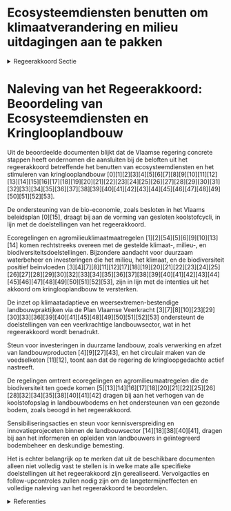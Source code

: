 # Ecosysteemdiensten benutten om klimaatverandering en milieu uitdagingen aan te pakken

<details>
        <summary>Regeerakkoord Sectie </summary>
        <p>4.3 Ecosysteemdiensten benutten om klimaatverandering en milieu-uitdagingen aan te pakken In een stelsel van kringlooplandbouw gebruiken voedselproducenten in de eerste plaats grond-stoffen uit elkaars ketens en reststromen uit de voedingsmiddelenindustrie en voedingsketens. Die circulaire ketens kunnen verschillend ingericht worden: binnen een bedrijf, binnen een circulaire economie, binnen Vlaanderen of grensoverschrij-dend. Kringloopbedrijven verbruiken zo min mogelijk energie en zo veel mogelijk hernieuw-bare energie en een gezonde bodem vormt de basis van een kringlooplandbouw. Binnen de mogelijkheden van het nieuwe GLB en zonder aan gold plating te doen kiest Vlaanderen bij de toekenning van de inkomenssteun om dit zo maximaal mogelijk en resultaatgericht te koppelen aan het leveren van publieke diensten en milieuprestaties via de randvoorwaarden (klimaat, milieu, volksgezondheid, dier- en plant-gezondheid en dierenwelzijn) en ecoregelingen. Binnen de mogelijkheden van het nieuwe GLB kan dit bijvoorbeeld het volgende omvatten: het verhogen van de koolstofopslag in landbouwbo-dems, het instandhouden van koolstofrijke bodems en graslanden, efficiënt nutriëntenbeheer om verliezen van stikstof en fosfor te vermijden en de lucht- en waterkwaliteit te verbeteren, duurzaam waterbeheer, het tegengaan van verdroging en de productie, opslag en distributie van hernieuwbare energie. We zetten bij de Vlaamse invulling van het post-2020 GLB versterkt in op agromilieu- en klimaat-maatregelen om milieu-, klimaat-, biodiversiteits- en landschapsdoelen te realiseren door landbouwers, en gebruiken ze als hefboom om lokale samenwerking tussen landbouwers en andere plattelandsactoren te bevorderen. We versterken de circulaire aanpak van dierlijke mest. Na evaluatie hervormen we het systeem van nutriënten-emissierechten, zodat het meer bijdraagt aan het realiseren van de doelstellingen op vlak van waterkwaliteit, klimaat en luchtkwaliteit. Vlaanderen vindt voorlichting en begeleiding inzake geïnte-greerd bodembeheer (o.a. koolstofopslag) en oordeel kundige bemesting belangrijk, onder meer als onderdeel van het flankerend beleid van het actieprogramma in uitvoering van de Nitraat-richtlijn. Er zijn vragen bij de performantie van het Coördinatiecentrum Voorlichting en Begeleiding Duurzame Bemesting (CVBB). We zoeken een manier om een performant en doeltreffend voorlichtings- en begeleidingssysteem op te zetten. Na evaluatie sturen we het erosiebeleid bij. Binnen het landbouwbeleid koppelen we daartoe voor bepaalde erosiegevoelige percelen in erosie-gevoelige gebieden de inkomenssteun aan maat-regelen om bodemerosie te voorkomen. </p>
        </details> 

# Naleving van het Regeerakkoord: Beoordeling van Ecosysteemdiensten en Kringlooplandbouw

Uit de beoordeelde documenten blijkt dat de Vlaamse regering concrete stappen heeft ondernomen die aansluiten bij de beloften uit het regeerakkoord betreffende het benutten van ecosysteemdiensten en het stimuleren van kringlooplandbouw \[0\]\[1\]\[2\]\[3\]\[4\]\[5\]\[6\]\[7\]\[8\]\[9\]\[10\]\[11\]\[12\]\[13\]\[14\]\[15\]\[16\]\[17\]\[18\]\[19\]\[20\]\[21\]\[22\]\[23\]\[24\]\[25\]\[26\]\[27\]\[28\]\[29\]\[30\]\[31\]\[32\]\[33\]\[34\]\[35\]\[36\]\[37\]\[38\]\[39\]\[40\]\[41\]\[42\]\[43\]\[44\]\[45\]\[46\]\[47\]\[48\]\[49\]\[50\]\[51\]\[52\]\[53\].

De ondersteuning van de bio-economie, zoals besloten in het Vlaams beleidsplan \[0\]\[15\], draagt bij aan de vorming van gesloten koolstofcycli, in lijn met de doelstellingen van het regeerakkoord.

Ecoregelingen en agromilieuklimaatmaatregelen \[1\]\[2\]\[54\]\[5\]\[6\]\[9\]\[10\]\[13\]\[14\] komen rechtstreeks overeen met de gestelde klimaat-, milieu-, en biodiversiteitsdoelstellingen. Bijzondere aandacht voor duurzaam waterbeheer en investeringen die het milieu, het klimaat, en de biodiversiteit positief beïnvloeden \[3\]\[4\]\[7\]\[8\]\[11\]\[12\]\[17\]\[18\]\[19\]\[20\]\[21\]\[22\]\[23\]\[24\]\[25\]\[26\]\[27\]\[28\]\[29\]\[30\]\[32\]\[33\]\[34\]\[35\]\[36\]\[37\]\[38\]\[39\]\[40\]\[41\]\[42\]\[43\]\[44\]\[45\]\[46\]\[47\]\[48\]\[49\]\[50\]\[51\]\[52\]\[53\], zijn in lijn met de intenties uit het akkoord om kringlooplandbouw te versterken.

De inzet op klimaatadaptieve en weersextremen-bestendige landbouwpraktijken via de Plan Vlaamse Veerkracht \[3\]\[7\]\[8\]\[10\]\[23\]\[29\]\[30\]\[33\]\[36\]\[39\]\[40\]\[41\]\[45\]\[48\]\[49\]\[50\]\[51\]\[52\]\[53\] ondersteunt de doelstellingen van een veerkrachtige landbouwsector, wat in het regeerakkoord wordt benadrukt.

Steun voor investeringen in duurzame landbouw, zoals verwerking en afzet van landbouwproducten \[4\]\[9\]\[27\]\[43\], en het circulair maken van de voedselketen \[11\]\[12\], toont aan dat de regering de kringloopgedachte actief nastreeft.

De regelingen omtrent ecoregelingen en agromilieumaatregelen die de biodiversiteit ten goede komen \[5\]\[13\]\[14\]\[16\]\[17\]\[18\]\[20\]\[21\]\[22\]\[25\]\[26\]\[28\]\[32\]\[34\]\[35\]\[38\]\[40\]\[41\]\[42\] dragen bij aan het verhogen van de koolstofopslag in landbouwbodems en het ondersteunen van een gezonde bodem, zoals beoogd in het regeerakkoord.

Sensibiliseringsacties en steun voor kennisverspreiding en innovatieprojeceten binnen de landbouwsector \[14\]\[18\]\[38\]\[40\]\[41\], dragen bij aan het informeren en opleiden van landbouwers in geïntegreerd bodembeheer en deskundige bemesting.

Het is echter belangrijk op te merken dat uit de beschikbare documenten alleen niet volledig vast te stellen is in welke mate alle specifieke doelstellingen uit het regeerakkoord zijn gerealiseerd. Vervolgacties en follow-upcontroles zullen nodig zijn om de langetermijneffecten en volledige naleving van het regeerakkoord te beoordelen.

<details>
        <summary> Referenties</summary>
        
**[\[0\]](https://beslissingenvlaamseregering.vlaanderen.be/?search=Vlaams%20beleidsplan%20bio-economie&dateOption=select&startDate=2020-12-18T09%3A00%3A00Z&endDate=2020-12-18T09%3A00%3A00Z)** : **(2020-12-18)** Vlaams beleidsplan bio-economie 

**[\[1\]](https://beslissingenvlaamseregering.vlaanderen.be/?search=Combineren%20van%20agromilieuklimaatmaatregelen%2C%20ecoregelingen%20en%20beheerovereenkomsten%20landbouw&dateOption=select&startDate=2023-03-24T09%3A00%3A00Z&endDate=2023-03-24T09%3A00%3A00Z)** : **(2023-03-24)** Combineren van agromilieuklimaatmaatregelen, ecoregelingen en beheerovereenkomsten landbouw 

**[\[2\]](https://beslissingenvlaamseregering.vlaanderen.be/?search=Voorschriften%20landbouwsubsidies%20voor%20uitvoering%20maatregelen%20met%20een%20gunstig%20effect%20op%20het%20milieu%2C%20het%20klimaat%20en%20de%20biodiversiteit&dateOption=select&startDate=2023-04-21T08%3A00%3A00Z&endDate=2023-04-21T08%3A00%3A00Z)** : **(2023-04-21)** Voorschriften landbouwsubsidies voor uitvoering maatregelen met een gunstig effect op het milieu, het klimaat en de biodiversiteit 

**[\[3\]](https://beslissingenvlaamseregering.vlaanderen.be/?search=Plan%20Vlaamse%20Veerkracht%3A%20subsidies%20duurzaam%20watergebruik%20en%20overheidsopdracht%20studie%20naar%20%E2%80%98Groenblauwe%20business%20modellen%20voor%20landbouwers%E2%80%99&dateOption=select&startDate=2022-12-09T09%3A00%3A00Z&endDate=2022-12-09T09%3A00%3A00Z)** : **(2022-12-09)** Plan Vlaamse Veerkracht: subsidies duurzaam watergebruik en overheidsopdracht studie naar ‘Groenblauwe business modellen voor landbouwers’ 

**[\[4\]](https://beslissingenvlaamseregering.vlaanderen.be/?search=Steun%20voor%20investeringen%20voor%20duurzame%20verwerking%20en%20afzet%20van%20landbouwproducten&dateOption=select&startDate=2023-07-14T08%3A00%3A00Z&endDate=2023-07-14T08%3A00%3A00Z)** : **(2023-07-14)** Steun voor investeringen voor duurzame verwerking en afzet van landbouwproducten 

**[\[5\]](https://beslissingenvlaamseregering.vlaanderen.be/?search=Combineren%20van%20agromilieuklimaatmaatregelen%2C%20ecoregelingen%20en%20beheerovereenkomsten%20landbouw&dateOption=select&startDate=2023-05-12T08%3A00%3A00Z&endDate=2023-05-12T08%3A00%3A00Z)** : **(2023-05-12)** Combineren van agromilieuklimaatmaatregelen, ecoregelingen en beheerovereenkomsten landbouw 

**[\[6\]](https://beslissingenvlaamseregering.vlaanderen.be/?search=Steun%20voor%20niet-productieve%20investeringen%20voor%20milieu-%20en%20klimaatdoelen%20in%20de%20landbouw&dateOption=select&startDate=2023-03-07T12%3A00%3A00Z&endDate=2023-03-07T12%3A00%3A00Z)** : **(2023-03-07)** Steun voor niet-productieve investeringen voor milieu- en klimaatdoelen in de landbouw 

**[\[7\]](https://beslissingenvlaamseregering.vlaanderen.be/?search=Plan%20Vlaamse%20Veerkracht%3A%20bestedingskader%20middelen%20projectoproep%20%27Hergebruik%20Restwater%27&dateOption=select&startDate=2021-07-16T06%3A00%3A00Z&endDate=2021-07-16T06%3A00%3A00Z)** : **(2021-07-16)** Plan Vlaamse Veerkracht: bestedingskader middelen projectoproep 'Hergebruik Restwater' 

**[\[8\]](https://beslissingenvlaamseregering.vlaanderen.be/?search=Plan%20Vlaamse%20Veerkracht%3A%20subsidieregels%20voor%20de%20uitvoering%20van%20maatregelen%20met%20een%20gunstig%20effect%20op%20milieu%2C%20klimaat%20of%20biodiversiteit&dateOption=select&startDate=2021-09-10T08%3A00%3A00Z&endDate=2021-09-10T08%3A00%3A00Z)** : **(2021-09-10)** Plan Vlaamse Veerkracht: subsidieregels voor de uitvoering van maatregelen met een gunstig effect op milieu, klimaat of biodiversiteit 

**[\[9\]](https://beslissingenvlaamseregering.vlaanderen.be/?search=Steun%20voor%20investeringen%20voor%20duurzame%20verwerking%20en%20afzet%20van%20landbouwproducten&dateOption=select&startDate=2023-10-06T08%3A00%3A00Z&endDate=2023-10-06T08%3A00%3A00Z)** : **(2023-10-06)** Steun voor investeringen voor duurzame verwerking en afzet van landbouwproducten 

**[\[10\]](https://beslissingenvlaamseregering.vlaanderen.be/?search=Plan%20Vlaamse%20Veerkracht%3A%20subsidieregels%20voor%20de%20uitvoering%20van%20maatregelen%20met%20een%20gunstig%20effect%20op%20milieu%2C%20klimaat%20of%20biodiversiteit&dateOption=select&startDate=2021-07-16T06%3A00%3A00Z&endDate=2021-07-16T06%3A00%3A00Z)** : **(2021-07-16)** Plan Vlaamse Veerkracht: subsidieregels voor de uitvoering van maatregelen met een gunstig effect op milieu, klimaat of biodiversiteit 

**[\[11\]](https://beslissingenvlaamseregering.vlaanderen.be/?search=Oproep%20circulaire%20voedselketen%202022%3A%20%C2%A0preventie%20van%20voedselverlies%20en%20hoogwaardige%20valorisatie%20van%20voedselreststromen&dateOption=select&startDate=2022-10-07T08%3A00%3A00Z&endDate=2022-10-07T08%3A00%3A00Z)** : **(2022-10-07)** Oproep circulaire voedselketen 2022:  preventie van voedselverlies en hoogwaardige valorisatie van voedselreststromen 

**[\[12\]](https://beslissingenvlaamseregering.vlaanderen.be/?search=Vlaams%20actieplan%20%27Voedselverlies%20en%20biomassa%28rest%29stromen%20circulair%202021-2025%27&dateOption=select&startDate=2021-04-23T08%3A00%3A00Z&endDate=2021-04-23T08%3A00%3A00Z)** : **(2021-04-23)** Vlaams actieplan 'Voedselverlies en biomassa(rest)stromen circulair 2021-2025' 

**[\[13\]](https://beslissingenvlaamseregering.vlaanderen.be/?search=Combinaties%20Gemeenschappelijk%20Landbouwbeleid%20%28GLB%29%3A%20bijkomende%20combinaties%20van%20agromilieuklimaatmaatregelen%2C%20ecoregelingen%20en%20beheerovereenkomsten&dateOption=select&startDate=2023-12-22T09%3A00%3A00Z&endDate=2023-12-22T09%3A00%3A00Z)** : **(2023-12-22)** Combinaties Gemeenschappelijk Landbouwbeleid (GLB): bijkomende combinaties van agromilieuklimaatmaatregelen, ecoregelingen en beheerovereenkomsten 

**[\[14\]](https://beslissingenvlaamseregering.vlaanderen.be/?search=Steun%20voor%20sensibiliseringsacties%20duurzame%20landbouw&dateOption=select&startDate=2023-04-21T08%3A00%3A00Z&endDate=2023-04-21T08%3A00%3A00Z)** : **(2023-04-21)** Steun voor sensibiliseringsacties duurzame landbouw 

**[\[15\]](https://beslissingenvlaamseregering.vlaanderen.be/?search=Plan%20Vlaamse%20Veerkracht%3A%20volgende%20stappen%20en%20uitbreiding%20van%20het%20Vlaams%20beleidsplan%20bio-economie&dateOption=select&startDate=2022-04-29T08%3A00%3A00Z&endDate=2022-04-29T08%3A00%3A00Z)** : **(2022-04-29)** Plan Vlaamse Veerkracht: volgende stappen en uitbreiding van het Vlaams beleidsplan bio-economie 

**[\[16\]](https://beslissingenvlaamseregering.vlaanderen.be/?search=Plan%20Vlaamse%20Veerkracht%3A%20Projectoproepen%20land-%20en%20tuinbouwsector%20rond%20samenwerking%20met%20betrekking%20tot%20ondernemerschap%2C%20digitalisering%20en%20kennisdeling&dateOption=select&startDate=2021-07-16T06%3A00%3A00Z&endDate=2021-07-16T06%3A00%3A00Z)** : **(2021-07-16)** Plan Vlaamse Veerkracht: Projectoproepen land- en tuinbouwsector rond samenwerking met betrekking tot ondernemerschap, digitalisering en kennisdeling 

**[\[17\]](https://beslissingenvlaamseregering.vlaanderen.be/?search=Steun%20voor%20niet-productieve%20investeringen%20voor%20milieu-%20en%20klimaatdoelen%20in%20de%20landbouw&dateOption=select&startDate=2023-04-21T08%3A00%3A00Z&endDate=2023-04-21T08%3A00%3A00Z)** : **(2023-04-21)** Steun voor niet-productieve investeringen voor milieu- en klimaatdoelen in de landbouw 

**[\[18\]](https://beslissingenvlaamseregering.vlaanderen.be/?search=Steun%20voor%20sensibiliseringsacties%20duurzame%20landbouw&dateOption=select&startDate=2023-03-07T12%3A00%3A00Z&endDate=2023-03-07T12%3A00%3A00Z)** : **(2023-03-07)** Steun voor sensibiliseringsacties duurzame landbouw 

**[\[19\]](https://beslissingenvlaamseregering.vlaanderen.be/?search=Gemeenschappelijk%20Landbouwbeleid%20%28GLB%29%3A%20verbetering%20productie%20en%20afzet%20producten%20bijenteelt&dateOption=select&startDate=2023-07-07T09%3A00%3A00Z&endDate=2023-07-07T09%3A00%3A00Z)** : **(2023-07-07)** Gemeenschappelijk Landbouwbeleid (GLB): verbetering productie en afzet producten bijenteelt 

**[\[20\]](https://beslissingenvlaamseregering.vlaanderen.be/?search=Gemeenschappelijk%20Landbouwbeleid%20%28GLB%29%3A%20verbetering%20productie%20en%20afzet%20producten%20bijenteelt&dateOption=select&startDate=2023-03-24T09%3A00%3A00Z&endDate=2023-03-24T09%3A00%3A00Z)** : **(2023-03-24)** Gemeenschappelijk Landbouwbeleid (GLB): verbetering productie en afzet producten bijenteelt 

**[\[21\]](https://beslissingenvlaamseregering.vlaanderen.be/?search=Reservering%20VKF-middelen%20voor%20maatregel%20klimaatmitigatie%20in%20afvalsector%20en%20via%20circulaire%20economie&dateOption=select&startDate=2022-12-23T09%3A00%3A00Z&endDate=2022-12-23T09%3A00%3A00Z)** : **(2022-12-23)** Reservering VKF-middelen voor maatregel klimaatmitigatie in afvalsector en via circulaire economie 

**[\[22\]](https://beslissingenvlaamseregering.vlaanderen.be/?search=Subsidies%20agromilieu-%20en%20klimaatmaatregelen%3A%20wijzigingsbesluit&dateOption=select&startDate=2020-10-23T08%3A00%3A00Z&endDate=2020-10-23T08%3A00%3A00Z)** : **(2020-10-23)** Subsidies agromilieu- en klimaatmaatregelen: wijzigingsbesluit 

**[\[23\]](https://beslissingenvlaamseregering.vlaanderen.be/?search=Plan%20Vlaamse%20Veerkracht%3A%20dossiernummers%2025%20en%2027&dateOption=select&startDate=2021-05-28T08%3A00%3A00Z&endDate=2021-05-28T08%3A00%3A00Z)** : **(2021-05-28)** Plan Vlaamse Veerkracht: dossiernummers 25 en 27 

**[\[24\]](https://beslissingenvlaamseregering.vlaanderen.be/?search=925.000%20euro%20naar%20het%20Departement%20Landbouw%20en%20Visserij%20voor%20de%20maatregel%20%27verhogen%20van%20het%20effectieve%20organische%20koolstofgehalte%20van%20bouwland%20via%20het%20teeltplan%27&dateOption=select&startDate=2021-07-16T06%3A00%3A00Z&endDate=2021-07-16T06%3A00%3A00Z)** : **(2021-07-16)** 925.000 euro naar het Departement Landbouw en Visserij voor de maatregel 'verhogen van het effectieve organische koolstofgehalte van bouwland via het teeltplan' 

**[\[25\]](https://beslissingenvlaamseregering.vlaanderen.be/?search=Hectaresteun%20voor%20biologische%20productiemethode%3A%20wijzigingsbesluit%20overgangsmaatregelen&dateOption=select&startDate=2021-01-22T09%3A00%3A00Z&endDate=2021-01-22T09%3A00%3A00Z)** : **(2021-01-22)** Hectaresteun voor biologische productiemethode: wijzigingsbesluit overgangsmaatregelen 

**[\[26\]](https://beslissingenvlaamseregering.vlaanderen.be/?search=Hectaresteun%20voor%20biologische%20productiemethode&dateOption=select&startDate=2020-10-23T08%3A00%3A00Z&endDate=2020-10-23T08%3A00%3A00Z)** : **(2020-10-23)** Hectaresteun voor biologische productiemethode 

**[\[27\]](https://beslissingenvlaamseregering.vlaanderen.be/?search=Steun%20voor%20opstart%20van%20of%20omschakeling%20naar%20een%20toekomstgerichte%20duurzame%20ondernemingsstrategie%20op%20een%20landbouwbedrijf&dateOption=select&startDate=2023-07-14T08%3A00%3A00Z&endDate=2023-07-14T08%3A00%3A00Z)** : **(2023-07-14)** Steun voor opstart van of omschakeling naar een toekomstgerichte duurzame ondernemingsstrategie op een landbouwbedrijf 

**[\[28\]](https://beslissingenvlaamseregering.vlaanderen.be/?search=Steun%20uitwisseling%20kennis%20en%20verspreiding%20van%20informatie%20in%20de%20landbouwsector&dateOption=select&startDate=2023-07-14T08%3A00%3A00Z&endDate=2023-07-14T08%3A00%3A00Z)** : **(2023-07-14)** Steun uitwisseling kennis en verspreiding van informatie in de landbouwsector 

**[\[29\]](https://beslissingenvlaamseregering.vlaanderen.be/?search=Plan%20Vlaamse%20Veerkracht%3A%20wijziging%20besluit%20subsidies%20groene%20maatregelen%20land-%20en%20tuinbouwbedrijven&dateOption=select&startDate=2022-07-15T08%3A00%3A00Z&endDate=2022-07-15T08%3A00%3A00Z)** : **(2022-07-15)** Plan Vlaamse Veerkracht: wijziging besluit subsidies groene maatregelen land- en tuinbouwbedrijven 

**[\[30\]](https://beslissingenvlaamseregering.vlaanderen.be/?search=Plan%20Vlaamse%20Veerkracht%3A%20wijziging%20besluit%20subsidies%20groene%20maatregelen%20land-%20en%20tuinbouwbedrijven&dateOption=select&startDate=2022-09-30T09%3A30%3A00Z&endDate=2022-09-30T09%3A30%3A00Z)** : **(2022-09-30)** Plan Vlaamse Veerkracht: wijziging besluit subsidies groene maatregelen land- en tuinbouwbedrijven 

**[\[31\]](https://beslissingenvlaamseregering.vlaanderen.be/?search=Circulaire%20economie%3A%20asbest%20sectorprotocol%20landbouw&dateOption=select&startDate=2022-05-20T08%3A00%3A00Z&endDate=2022-05-20T08%3A00%3A00Z)** : **(2022-05-20)** Circulaire economie: asbest sectorprotocol landbouw 

**[\[32\]](https://beslissingenvlaamseregering.vlaanderen.be/?search=Subsidie%20agromilieu-%20en%20klimaatmaatregelen%3A%20wijzigingsbesluit%20overgangsperiode&dateOption=select&startDate=2021-01-22T09%3A00%3A00Z&endDate=2021-01-22T09%3A00%3A00Z)** : **(2021-01-22)** Subsidie agromilieu- en klimaatmaatregelen: wijzigingsbesluit overgangsperiode 

**[\[33\]](https://beslissingenvlaamseregering.vlaanderen.be/?search=Subsidie%20projectoproep%20circulair%20water&dateOption=select&startDate=2023-03-31T08%3A00%3A00Z&endDate=2023-03-31T08%3A00%3A00Z)** : **(2023-03-31)** Subsidie projectoproep circulair water 

**[\[34\]](https://beslissingenvlaamseregering.vlaanderen.be/?search=Steun%20voor%20opstart%20van%20of%20omschakeling%20naar%20een%20toekomstgerichte%20duurzame%20ondernemingsstrategie%20op%20een%20landbouwbedrijf&dateOption=select&startDate=2023-10-06T08%3A00%3A00Z&endDate=2023-10-06T08%3A00%3A00Z)** : **(2023-10-06)** Steun voor opstart van of omschakeling naar een toekomstgerichte duurzame ondernemingsstrategie op een landbouwbedrijf 

**[\[35\]](https://beslissingenvlaamseregering.vlaanderen.be/?search=Steun%20uitwisseling%20kennis%20en%20verspreiding%20van%20informatie%20in%20de%20landbouwsector&dateOption=select&startDate=2023-10-06T08%3A00%3A00Z&endDate=2023-10-06T08%3A00%3A00Z)** : **(2023-10-06)** Steun uitwisseling kennis en verspreiding van informatie in de landbouwsector 

**[\[36\]](https://beslissingenvlaamseregering.vlaanderen.be/?search=Aanpak%20besteding%20middelen%20Vlaams%20Klimaatfonds%20voor%20verderzetting%20onderbouwde%20aanpak%20energiebesparing%20gebouwenpark%20VDAB&dateOption=select&startDate=2021-12-03T09%3A00%3A00Z&endDate=2021-12-03T09%3A00%3A00Z)** : **(2021-12-03)** Aanpak besteding middelen Vlaams Klimaatfonds voor verderzetting onderbouwde aanpak energiebesparing gebouwenpark VDAB 

**[\[37\]](https://beslissingenvlaamseregering.vlaanderen.be/?search=Vijfjarenplannen%202020-2024%20van%20de%20praktijkcentra%20actief%20in%20de%20voorlichting%20en%20ontwikkeling%20van%20Land-%20en%20Tuinbouw%0A&dateOption=select&startDate=2019-12-20T09%3A00%3A00Z&endDate=2019-12-20T09%3A00%3A00Z)** : **(2019-12-20)** Vijfjarenplannen 2020-2024 van de praktijkcentra actief in de voorlichting en ontwikkeling van Land- en Tuinbouw
 

**[\[38\]](https://beslissingenvlaamseregering.vlaanderen.be/?search=Steun%20projecten%20in%20het%20kader%20van%20Europees%20Innovatiepartnerschap%20voor%20productiviteit%20en%20duurzaamheid%20in%20de%20landbouw&dateOption=select&startDate=2023-03-07T12%3A00%3A00Z&endDate=2023-03-07T12%3A00%3A00Z)** : **(2023-03-07)** Steun projecten in het kader van Europees Innovatiepartnerschap voor productiviteit en duurzaamheid in de landbouw 

**[\[39\]](https://beslissingenvlaamseregering.vlaanderen.be/?search=Plan%20Vlaamse%20Veerkracht%3A%201%2C99%20miljoen%20euro%20subsidie%20samenwerkingsverband%20%E2%80%98Praktijkcentra%20Plant%E2%80%99%20voor%20project%20%E2%80%98Slimme%20combinatie%20van%20teeltkeuze%20en%20technologie%20voor%20een%20rendabele%20klimaatrobuuste%20land-%20en%20tuinbouw%E2%80%99&dateOption=select&startDate=2021-07-16T06%3A00%3A00Z&endDate=2021-07-16T06%3A00%3A00Z)** : **(2021-07-16)** Plan Vlaamse Veerkracht: 1,99 miljoen euro subsidie samenwerkingsverband ‘Praktijkcentra Plant’ voor project ‘Slimme combinatie van teeltkeuze en technologie voor een rendabele klimaatrobuuste land- en tuinbouw’ 

**[\[40\]]** : **(2020-07-10)**  

**[\[41\]](https://beslissingenvlaamseregering.vlaanderen.be/?search=Steun%20projecten%20in%20het%20kader%20van%20Europees%20Innovatiepartnerschap%20voor%20productiviteit%20en%20duurzaamheid%20in%20de%20landbouw&dateOption=select&startDate=2023-04-21T08%3A00%3A00Z&endDate=2023-04-21T08%3A00%3A00Z)** : **(2023-04-21)** Steun projecten in het kader van Europees Innovatiepartnerschap voor productiviteit en duurzaamheid in de landbouw 

**[\[42\]](https://beslissingenvlaamseregering.vlaanderen.be/?search=1%20miljoen%20euro%20strategische%20ecologiesteun%20aan%20Belgian%20Eco%20Energy%20nv%20in%20Mechelen&dateOption=select&startDate=2022-10-28T08%3A00%3A00Z&endDate=2022-10-28T08%3A00%3A00Z)** : **(2022-10-28)** 1 miljoen euro strategische ecologiesteun aan Belgian Eco Energy nv in Mechelen 

**[\[43\]](https://beslissingenvlaamseregering.vlaanderen.be/?search=Steun%20voor%20productieve%20investeringen%20en%20opstartverrichtingen%20in%20de%20landbouw&dateOption=select&startDate=2023-03-07T12%3A00%3A00Z&endDate=2023-03-07T12%3A00%3A00Z)** : **(2023-03-07)** Steun voor productieve investeringen en opstartverrichtingen in de landbouw 

**[\[44\]](https://beslissingenvlaamseregering.vlaanderen.be/?search=Plan%20Vlaamse%20Veerkracht%3A%20Innovatieve%20Projecten%20Circulair%20Watergebruik&dateOption=select&startDate=2022-10-21T08%3A00%3A00Z&endDate=2022-10-21T08%3A00%3A00Z)** : **(2022-10-21)** Plan Vlaamse Veerkracht: Innovatieve Projecten Circulair Watergebruik 

**[\[45\]](https://beslissingenvlaamseregering.vlaanderen.be/?search=Vlaams%20Klimaatfonds%3A%20projectoproep%20%27aanplant%20houtkanten%20lokale%20besturen%27&dateOption=select&startDate=2022-12-16T09%3A00%3A00Z&endDate=2022-12-16T09%3A00%3A00Z)** : **(2022-12-16)** Vlaams Klimaatfonds: projectoproep 'aanplant houtkanten lokale besturen' 

**[\[46\]](https://beslissingenvlaamseregering.vlaanderen.be/?search=Inplanting%20windturbines%20in%20landschappelijk%20waardevol%20agrarisch%20gebied%20en%20in%20buffergebieden%3A%20voorontwerp%20van%20wijzigingsdecreet&dateOption=select&startDate=2023-12-22T09%3A00%3A00Z&endDate=2023-12-22T09%3A00%3A00Z)** : **(2023-12-22)** Inplanting windturbines in landschappelijk waardevol agrarisch gebied en in buffergebieden: voorontwerp van wijzigingsdecreet 

**[\[47\]](https://beslissingenvlaamseregering.vlaanderen.be/?search=Aanpak%20besteding%20middelen%20Vlaams%20Klimaatfonds%20%28VKF%29%20voor%20verderzetting%20onderbouwde%20aanpak%20energiebesparing%20gebouwenpark%20VDAB&dateOption=select&startDate=2023-12-22T09%3A00%3A00Z&endDate=2023-12-22T09%3A00%3A00Z)** : **(2023-12-22)** Aanpak besteding middelen Vlaams Klimaatfonds (VKF) voor verderzetting onderbouwde aanpak energiebesparing gebouwenpark VDAB 

**[\[48\]](https://beslissingenvlaamseregering.vlaanderen.be/?search=Plan%20Vlaamse%20Veerkracht%3A%20Subsidie%20innovatieve%20projecten%20Circulair%20Watergebruik%20in%20kader%20van%20Blue%20Deal&dateOption=select&startDate=2022-11-18T09%3A00%3A00Z&endDate=2022-11-18T09%3A00%3A00Z)** : **(2022-11-18)** Plan Vlaamse Veerkracht: Subsidie innovatieve projecten Circulair Watergebruik in kader van Blue Deal 

**[\[49\]](https://beslissingenvlaamseregering.vlaanderen.be/?search=Crisissteun%20specifieke%20landbouwsectoren&dateOption=select&startDate=2023-11-10T09%3A00%3A00Z&endDate=2023-11-10T09%3A00%3A00Z)** : **(2023-11-10)** Crisissteun specifieke landbouwsectoren 

**[\[50\]](https://beslissingenvlaamseregering.vlaanderen.be/?search=Plan%20Vlaamse%20Veerkracht%3A%20Subsidies%20projecten%20proeftuinen%20droogte&dateOption=select&startDate=2021-12-03T09%3A00%3A00Z&endDate=2021-12-03T09%3A00%3A00Z)** : **(2021-12-03)** Plan Vlaamse Veerkracht: Subsidies projecten proeftuinen droogte 

**[\[51\]](https://beslissingenvlaamseregering.vlaanderen.be/?search=Plan%20Vlaamse%20Veerkracht%3A%20Steun%20aan%20projecten%20binnen%20de%20oproep%20Living%20Labs%20Circulaire%20Economie&dateOption=select&startDate=2022-11-10T07%3A00%3A00Z&endDate=2022-11-10T07%3A00%3A00Z)** : **(2022-11-10)** Plan Vlaamse Veerkracht: Steun aan projecten binnen de oproep Living Labs Circulaire Economie 

**[\[52\]](https://beslissingenvlaamseregering.vlaanderen.be/?search=Regels%20vergoeding%20veevoeder%20met%20een%20methaanreducerend%20effect&dateOption=select&startDate=2022-02-25T09%3A00%3A00Z&endDate=2022-02-25T09%3A00%3A00Z)** : **(2022-02-25)** Regels vergoeding veevoeder met een methaanreducerend effect 

**[\[53\]](https://beslissingenvlaamseregering.vlaanderen.be/?search=2%20miljoen%20euro%20strategische%20ecologiesteun%20Bioro%20nv%20in%20Gent&dateOption=select&startDate=2020-11-20T09%3A00%3A00Z&endDate=2020-11-20T09%3A00%3A00Z)** : **(2020-11-20)** 2 miljoen euro strategische ecologiesteun Bioro nv in Gent 

**[\[54\]](https://beslissingenvlaamseregering.vlaanderen.be/?search=Voorschriften%20landbouwsubsidies%20voor%20uitvoering%20maatregelen%20met%20een%20gunstig%20effect%20op%20het%20milieu%2C%20het%20klimaat%20en%20de%20biodiversiteit&dateOption=select&startDate=2023-03-07T12%3A00%3A00Z&endDate=2023-03-07T12%3A00%3A00Z)** : **(2023-03-07)** Voorschriften landbouwsubsidies voor uitvoering maatregelen met een gunstig effect op het milieu, het klimaat en de biodiversiteit 
        </details> 

